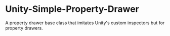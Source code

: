 # Unity-Simple-Property-Drawer
A property drawer base class that imitates Unity's custom inspectors but for property drawers.
